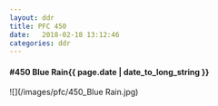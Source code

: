 ```yaml
---
layout: ddr
title: PFC 450
date:   2018-02-18 13:12:46
categories: ddr
---
```


#### **#450** Blue Rain<span class="pull-right">{{ page.date | date_to_long_string }}</span>
![](/images/pfc/450_Blue Rain.jpg)
